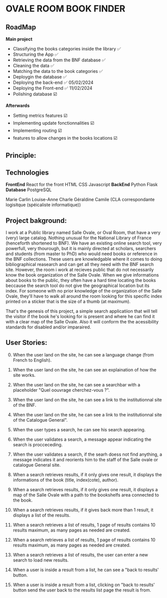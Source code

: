 # OVALE ROOM BOOK FINDER

## RoadMap

**Main project**

- Classifying the books categories inside the library ✅
- Structuring the App ✅
- Retrieving the data from the BNF database ✅
- Cleaning the data ✅
- Matching the data to the book categories ✅
- Deploygin the database ✅
- Deploying the back-end ✅ 05/02/2024
- Deploying the Front-end ✅ 11/02/2024
- Polishing database ☑️

**Afterwards**

- Setting metrics features ☑️
- Implementing update fonctionnalities ☑️
- Implementing routing ☑️
- features to allow changes in the books locations ☑️

## Principle:

## Technologies

**FrontEnd**
React for the front
HTML
CSS
Javascript
**BackEnd**
Python
Flask
**Database**
PostgreSQL

Marie Carlin
Louise-Anne Charle
Géraldine Camile (CLA correspondante logisitque (spéicaliste informatique))

## Project bakground:

I work at a Public library named Salle Ovale, or Oval Room, that have a very (very) large catalog.
Nothing unusual for the National Library of France (henceforth shortened to BNF). We have an existing online search tool, very powerfull, very thourough, but it is mainly directed at scholars, searchers and students (from master to PhD) who would need books or reference in the BNF collections. These users are knowledgable where it comes to doing bibliographical reasearch and can get all they need with the BNF search site.
However, the room i work at recieves public that do not necessarily know the book organization of the Salle Ovale. When we give informations about books to the public, they often have a hard time locating the books beccause the search tool do not give the geographical location but its index.
For someone with no prior knowledge of the organization of the Salle Ovale, they'll have to walk all around the room looking for this specific index printed on a sticker that is the size of a thumb (at maximum).

That's the genesis of this project, a simple search applicatiion that will tell the visitor if the book he's looking for is present and where he can find it with a clear map of the Salle Ovale. Also it will conform the the acessibility standards for disabled and/or imparaired.

## User Stories:

0. When the user land on the site, he can see a language change (from French to English).
1. When the user land on the site, he can see an explaination of how the site works.
2. When the user land on the site, he can see a searchbar with a placeholder "Quel oouvrage cherchez-vous ?".
3. When the user land on the site, he can see a link to the institutionnal site of the BNF.
4. When the user land on the site, he can see a link to the institutionnal site of the Catalogue General".

5. When the user types a search, he can see his search appearing.
6. When the user validates a search, a message appear indicating the search is procceceding.
7. When the user validates a search, if the searh doess not find anything, a message indicates it and reorients him to the staff of the Salle ovale or catalogue General site.

8. When a search retrieves results, if it only gives one result, it displays the informations of the book (title, index(cote), author).
9. When a search retrieves results, if it only gives one result, it displays a map of the Salle Ovale with a path to the bookshelfs area connected to the book.
10. When a search retrieves results, if it gives back more than 1 result, it displays a list of the results.
11. When a search retrieves a list of results, 1 page of results contains 10 results maximum, as many pages as needed are created.
12. When a search retrieves a list of results, 1 page of results contains 10 results maximum, as many pages as needed are created.
13. When a search retrieves a list of results, the user can enter a new search to load new results.

14. When a user is inside a result from a list, he can see a "back to results' button.
15. When a user is inside a result from a list, clicking on "back to results' button send the user back to the results list page the result is from.
